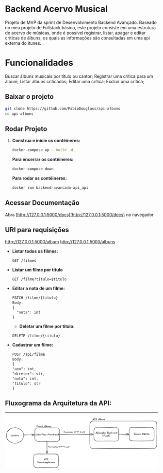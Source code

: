 # Backend Acervo Musical

Projeto de MVP da sprint de Desenvolvimento Backend Avançado.
Baseado no meu projeto de Fullstack básico, este projeto consiste em uma estrutura de acervo de músicas, onde é possível registrar, listar, apagar e editar críticas de álbuns, os quais as informações são consultadas em uma api externa do itunes.

# Funcionalidades

Buscar álbuns musicais por título ou cantor;
Registrar uma crítica para um álbum;
Listar álbuns criticados;
Editar uma crítica;
Excluir uma crítica;

## Baixar o projeto

```bash
git clone https://github.com/FabioDouglass/api-albuns
cd api-albuns
```

## Rodar Projeto

1. **Construa e inicie os contêineres:**

   ```bash
   docker-compose up --build -d
   ```

   **Para encerrar os contêineres:**

   ```bash
   docker-compose down
   ```

   **Para rodar os contêineres:**

   ```bash
   docker run backend-avancado-api_api
   ```

## Acessar Documentação

Abra [http://127.0.0.1:5000/docs](http://127.0.0.1:5000/docs) no navegador

## URl para requisições

http://127.0.0.1:5000/album
http://127.0.0.1:5000/albuns

- **Listar todos os filmes:**

  ```http
  GET /filmes
  ```

- **Listar um filme por titulo**

  ```http
  GET /filme?titulo=$titulo

  ```

- **Editar a nota de um filme:**

  ```http
  PATCH /filme/{titulo}
  Body:
  {
    "nota": int
  }
  ```

  - **Deletar um filme por título:**

  ```http
  DELETE /filme/{titulo}
  ```

- **Cadastrar um filme:**

  ```http
  POST /api/filme
  Body:
  {
  "ano": int,
  "diretor": str,
  "nota": int,
  "titulo": str
  }
  ```

## Fluxograma da Arquitetura da API:

---

![alt text](Fluxograma.png)
